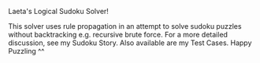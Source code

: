 Laeta's Logical Sudoku Solver!

This solver uses rule propagation in an attempt to solve sudoku puzzles without backtracking e.g. recursive brute force.  For a more detailed discussion, see my Sudoku Story.  Also available are my Test Cases.  Happy Puzzling ^^
